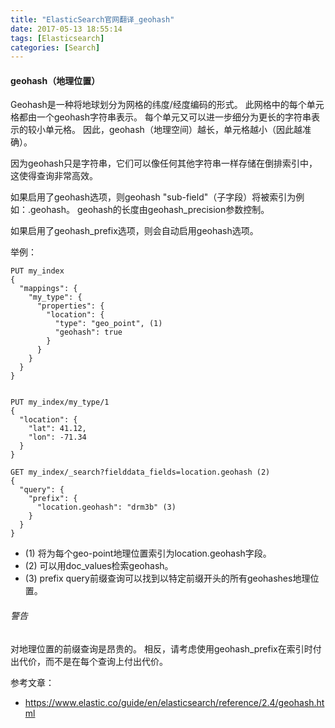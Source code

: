 ```yaml
---
title: "ElasticSearch官网翻译_geohash"
date: 2017-05-13 18:55:14
tags: [Elasticsearch]
categories: [Search]
---
```


#### geohash（地理位置）

Geohash是一种将地球划分为网格的纬度/经度编码的形式。 此网格中的每个单元格都由一个geohash字符串表示。 每个单元又可以进一步细分为更长的字符串表示的较小单元格。 因此，geohash（地理空间）越长，单元格越小（因此越准确）。

因为geohash只是字符串，它们可以像任何其他字符串一样存储在倒排索引中，这使得查询非常高效。

如果启用了geohash选项，则geohash "sub-field"（子字段）将被索引为例如：.geohash。 geohash的长度由geohash_precision参数控制。

如果启用了geohash_prefix选项，则会自动启用geohash选项。

举例：

```
PUT my_index
{
  "mappings": {
    "my_type": {
      "properties": {
        "location": {
          "type": "geo_point", (1)
          "geohash": true
        }
      }
    }
  }
}


PUT my_index/my_type/1
{
  "location": {
    "lat": 41.12,
    "lon": -71.34
  }
}

GET my_index/_search?fielddata_fields=location.geohash (2)
{
  "query": {
    "prefix": {
      "location.geohash": "drm3b" (3)
    }
  }
}
```

- (1) 将为每个geo-point地理位置索引为location.geohash字段。
- (2) 可以用doc_values检索geohash。
- (3) prefix query前缀查询可以找到以特定前缀开头的所有geohashes地理位置。

###### 警告

对地理位置的前缀查询是昂贵的。 相反，请考虑使用geohash_prefix在索引时付出代价，而不是在每个查询上付出代价。

参考文章：

- https://www.elastic.co/guide/en/elasticsearch/reference/2.4/geohash.html

